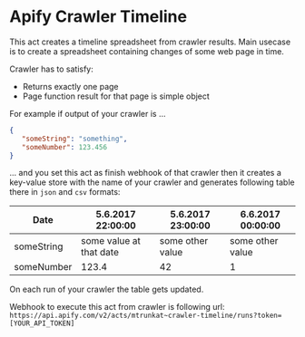 # Apify Crawler Timeline

This act creates a timeline spreadsheet from crawler results. Main usecase is to create a spreadsheet containing changes of some web page in time.

Crawler has to satisfy:

* Returns exactly one page
* Page function result for that page is simple object

For example if output of your crawler is ...

```json
{
   "someString": "something",
   "someNumber": 123.456
}
```

... and you set this act as finish webhook of that crawler then it creates a key-value store with the name of your crawler and generates following table there in `json` and `csv` formats:

| Date       | 5.6.2017 22:00:00       | 5.6.2017 23:00:00 | 6.6.2017 00:00:00 |
|------------|-------------------------|-------------------|-------------------|
| someString | some value at that date | some other value  | some other value  |
| someNumber | 123.4                   | 42                | 1                 |

On each run of your crawler the table gets updated. 

Webhook to execute this act from crawler is following url: `https://api.apify.com/v2/acts/mtrunkat~crawler-timeline/runs?token=[YOUR_API_TOKEN]`
